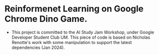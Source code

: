 
# Reinformenet Learning on Google Chrome Dino Game.

* This project is committed to the AI Study Jam Workshop, under Google Developer Student Club UM. This piece of code is based on Nicholas Renotte's work with some manipulation to support the latest dependencies (Jan 2024). 
